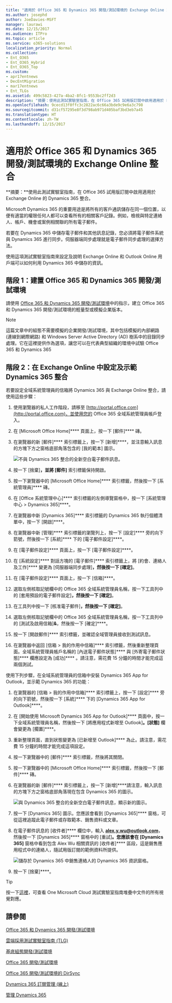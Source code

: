 ```yaml
---
title: "適用於 Office 365 和 Dynamics 365 開發/測試環境的 Exchange Online 整合"
ms.author: josephd
author: JoeDavies-MSFT
manager: laurawi
ms.date: 12/15/2017
ms.audience: ITPro
ms.topic: article
ms.service: o365-solutions
localization_priority: Normal
ms.collection:
- Ent_O365
- Ent_O365_Hybrid
- Ent_O365_Top
ms.custom:
- apr17entnews
- DecEntMigration
- mar17entnews
- Ent_TLGs
ms.assetid: 499c5823-427a-4ba2-8fc1-9553bc2ff2d3
description: "摘要：使用此測試實驗室指南，在 Office 365 試用版訂閱中啟用適用於 Exchange Online 的 Dynamics 365 整合。"
ms.openlocfilehash: 9cecd13f0ffc3c2822ac6c66a3bde9c9e6a3c798
ms.sourcegitcommit: d31cf57295e8f3d798ab971d405baf3bd3eb7a45
ms.translationtype: HT
ms.contentlocale: zh-TW
ms.lasthandoff: 12/15/2017
---
```

# <a name="exchange-online-integration-for-your-office-365-and-dynamics-365-devtest-environment"></a>適用於 Office 365 和 Dynamics 365 開發/測試環境的 Exchange Online 整合

 **摘要：**使用此測試實驗室指南，在 Office 365 試用版訂閱中啟用適用於 Exchange Online 的 Dynamics 365 整合。
  
Microsoft Dynamics 365 的重要用途是將所有的客戶通訊儲存在同一個位置，以便有適當的權限任何人都可以查看所有的相關客戶記錄。例如，檢視與特定連絡人、帳戶、機會或案例相關聯的所有電子郵件。
  
若要在 Dynamics 365 中儲存電子郵件和其他訊息記錄，您必須將電子郵件系統與 Dynamics 365 進行同步。伺服器端同步處理就是電子郵件同步處理的選擇方法。
  
使用這項測試實驗室指南來設定及說明 Exchange Online 和 Outlook Online 用戶端可以如何利用 Dynamics 365 中儲存的資訊。 
  
## <a name="phase-1-build-out-the-office-365-and-dynamics-365-devtest-environment"></a>階段 1：建置 Office 365 和 Dynamics 365 開發/測試環境

請使用 [Office 365 和 Dynamics 365 開發/測試環境](office-365-and-dynamics-365-dev-test-environment.md)中的指示，建立 Office 365 和 Dynamics 365 開發/測試環境的輕量型或模擬企業版本。
  
> [!NOTE]
> 這篇文章中的組態不需要模擬的企業開發/測試環境，其中包括模擬的內部網路 (連線到網際網路) 和 Windows Server Active Directory (AD) 樹系中的目錄同步處理。它在這裡提供作為選項，讓您可以在代表典型組織的環境中試驗 Office 365 和 Dynamics 365 
  
## <a name="phase-2-configure-and-demonstrate-dynamics-365-integration-in-exchange-online"></a>階段 2：在 Exchange Online 中設定及示範 Dynamics 365 整合

若要設定全域系統管理員的信箱將 Dynamics 365 與 Exchange Online 整合，請使用這些步驟：
  
1. 使用瀏覽器的私人工作階段，請移至 [http://portal.office.com](http://portal.office.com)，並使用您的 Office 365 全域系統管理員帳戶登入。
    
2. 在 [Microsoft Office Home]**** 頁面上，按一下 [郵件]**** 磚。
    
3. 在瀏覽器的新 [郵件]**** 索引標籤上，按一下 [新增]****，並注意輸入訊息的方塊下方之窗格底部角落包含的 [我的範本] 圖示。
    
     ![不與 Dynamics 365 整合的全新空白電子郵件訊息。](images/879b54fd-a68f-4581-9f89-d5050df6f4de.png)
  
4. 按一下 [捨棄]****，並將 [郵件]**** 索引標籤保持開啟。
    
5. 按一下瀏覽器中的 [Microsoft Office Home]**** 索引標籤，然後按一下 [系統管理員]**** 磚。
    
6. 在 [Office 系統管理中心]**** 索引標籤的左側導覽窗格中，按一下 [系統管理中心 > Dynamics 365]****。
    
7. 在瀏覽器中新 [Dynamics 365]**** 索引標籤的 Dynamics 365 執行個體清單中，按一下 [開啟]****。
    
8. 在瀏覽器中新 [管理]**** 索引標籤的瀏覽列上，按一下 [設定]**** 旁的向下箭號，然後按一下 [系統]**** 下的 [電子郵件設定]****。
    
9.  在 [電子郵件設定]**** 頁面上，按一下 [電子郵件設定]****。
    
10. 在 [系統設定]**** 對話方塊的 [電子郵件]**** 索引標籤上，將 [約會、連絡人及工作]**** 變更為 [伺服器端同步處理]****，然後按一下 [確定]****。
    
11. 在 [電子郵件設定]**** 頁面上，按一下 [信箱]****。
    
12. 選取左側核取記號欄中的 Office 365 全域系統管理員名稱，按一下工具列中的 [套用預設的電子郵件設定]****，然後按一下 [確定]****。
    
13. 在工具列中按一下 [核准電子郵件]****，然後按一下 [確定]****。
    
14. 選取左側核取記號欄中的 Office 365 全域系統管理員名稱，按一下工具列中的 [測試及啟用信箱]**&amp;**，然後按一下 [確定]****。
    
15. 按一下 [開啟郵件]**** 索引標籤，並確認全域管理員接收到測試訊息。
    
16. 在瀏覽器中返回 [信箱 > 我的作用中信箱]**** 索引標籤，然後重新整理頁面。全域系統管理員帳戶名稱的 [內送電子郵件狀態]**** 與 [外寄電子郵件狀態]**** 欄應設定為 [成功]**** 。請注意，需花費 15 分鐘的時間才能完成這兩個測試。
    
使用下列步驟，在全域系統管理員的信箱中安裝 Dynamics 365 App for Outlook，並示範 Dynamics 365 的功能：
  
1. 在瀏覽器的 [信箱 > 我的作用中信箱]**** 索引標籤上，按一下 [設定]**** 旁的向下箭號，然後按一下 [系統]**** 下的 [Dynamics 365 App for Outlook]****。
    
2. 在 [開始使用 Microsoft Dynamics 365 App for Outlook]**** 頁面中，按一下全域系統管理員名稱，然後按一下 [將應用程式新增至 Outlook]****。[狀態]**** 欄會變更為 [擱置]****。
    
3. 重新整理頁面，直到狀態變更為 [已新增至 Outlook]**** 為止。請注意，需花費 15 分鐘的時間才能完成這項設定。
    
4. 按一下瀏覽器中的 [郵件]**** 索引標籤，然後將其關閉。
    
5. 按一下瀏覽器中的 [Microsoft Office Home]**** 索引標籤，然後按一下 [郵件]**** 磚。
    
6. 在瀏覽器的新 [郵件]**** 索引標籤上，按一下 [新增]****請注意，輸入訊息的方塊下方之窗格底部角落現在包含 Dynamics 365 的圖示。
    
     ![與 Dynamics 365 整合的全新空白電子郵件訊息，顯示新的圖示。](images/ecb822e1-45fe-4481-99a1-294317d1d2de.png)
  
7. 按一下 [Dynamics 365] 圖示。您應該會看到 [Dynamics 365]**** 窗格，可從這裡追蹤此電子郵件或存取範本、銷售資料或文章。
    
8. 在電子郵件訊息的 [收件者]**** 欄位中，輸入 **alex.y.wu@outlook.com**，然後按一下 [Dynamics 365]**** 窗格中的 [重試]****。您應該會在 [Dynamics 365]**** 窗格中看到包含 Alex Wu 相關資訊的 [收件者]**** 區段，這是銷售應用程式中的連絡人，隨試用版訂閱的範例資料所提供。
    
     ![儲存於 Dynamics 365 中銷售連絡人的 Dynamics 365 資訊窗格。](images/a010fa5f-3f1b-47d4-ab5e-d00d85a24a3f.png)
  
9. 按一下 [捨棄]****。

> [!TIP]
> 按一下[這裡](http://aka.ms/catlgstack)，可查看 One Microsoft Cloud 測試實驗室指南堆疊中文件的所有視覺對應。
    
## <a name="see-also"></a>請參閱

[Office 365 和 Dynamics 365 開發/測試環境](office-365-and-dynamics-365-dev-test-environment.md)
  
[雲端採用測試實驗室指南 (TLG)](cloud-adoption-test-lab-guides-tlgs.md)
  
[基底組態開發/測試環境](base-configuration-dev-test-environment.md)
  
[Office 365 開發/測試環境](office-365-dev-test-environment.md)
  
[Office 365 開發/測試環境的 DirSync](dirsync-for-your-office-365-dev-test-environment.md)

[Dynamics 365 訂閱管理 (線上)](https://technet.microsoft.com/library/jj679903.aspx)
  
[管理 Dynamics 365](https://technet.microsoft.com/library/dn531101.aspx)



